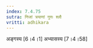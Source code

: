 ```yaml
---
index: 7.4.75
sutra: निजां त्रयाणां गुणः श्लौ
vritti: adhikara
---
```


 अङ्गस्य [6।4।1]  अभ्यासस्य [7।4।58] 